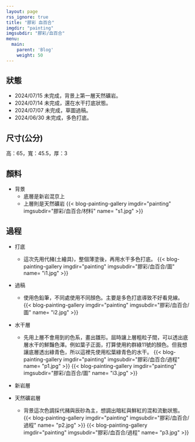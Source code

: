 ```yaml
---
layout: page
rss_ignore: true
title: "膠彩 血百合"
imgdir: "painting"
imgsubdir: "膠彩/血百合"
menu:
  main:
    parent: 'Blog'
    weight: 50
---
```

## **狀態**

* 2024/07/15 未完成，背景上第一層天然礦岩。
* 2024/07/14 未完成，還在水干打底狀態。
* 2024/07/07 未完成，草圖過稿。
* 2024/06/30 未完成，多色打底。

## **尺寸(公分)**

高：65，寬：45.5，厚：3

## **顏料**
* 背景
  * 底層是新岩混京上
  * 上層則是天然礦岩
    {{< blog-painting-gallery imgdir="painting" imgsubdir="膠彩/血百合/材料" name= "s1.jpg" >}}

## 過程

* 打底
  * 這次先用代赭(土繪具)，整個薄塗後，再用水干多色打底。
    {{< blog-painting-gallery imgdir="painting" imgsubdir="膠彩/血百合/圖" name= "i1.jpg" >}}

* 過稿
  * 使用色鉛筆，不同處使用不同顏色。主要是多色打底導致不好看見線。
    {{< blog-painting-gallery imgdir="painting" imgsubdir="膠彩/血百合/圖" name= "i2.jpg" >}}

* 水干層
  * 先用上層不會用到的色系，畫出雛形。屆時讓上層粗粒子間，可以透出底層水干的鮮豔色澤。例如葉子正面，打算使用約群綠11號的顏色。但我想讓底層透出綠青色，所以這裡先使用松葉綠青色的水干。
    {{< blog-painting-gallery imgdir="painting" imgsubdir="膠彩/血百合/過程" name= "p1.jpg" >}}
    {{< blog-painting-gallery imgdir="painting" imgsubdir="膠彩/血百合/圖" name= "i3.jpg" >}}

* 新岩層
* 天然礦岩層
  * 背景這次色調採代赭與辰砂為主，想調出暗紅與鮮紅的混和流動狀態。
    {{< blog-painting-gallery imgdir="painting" imgsubdir="膠彩/血百合/過程" name= "p2.jpg" >}}
    {{< blog-painting-gallery imgdir="painting" imgsubdir="膠彩/血百合/過程" name= "p3.jpg" >}}
